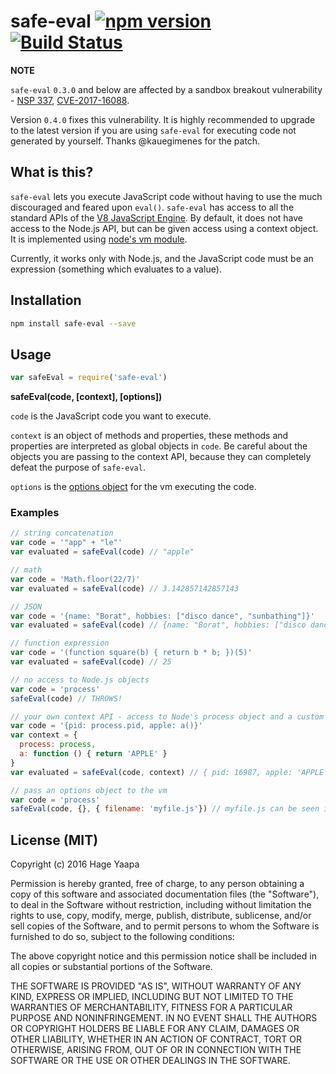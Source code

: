 # safe-eval [![npm version](https://badge.fury.io/js/safe-eval.svg)](https://badge.fury.io/js/safe-eval) [![Build Status](https://travis-ci.org/hacksparrow/safe-eval.svg?branch=master)](https://travis-ci.org/hacksparrow/safe-eval)

**NOTE**

`safe-eval` `0.3.0` and below are affected by a sandbox breakout vulnerability - [NSP 337](https://nodesecurity.io/advisories/337), [CVE-2017-16088](https://cve.mitre.org/cgi-bin/cvename.cgi?name=CVE-2017-16088).

Version `0.4.0` fixes this vulnerability. It is highly recommended to upgrade to the latest version if you are using `safe-eval` for executing code not generated by yourself. Thanks @kauegimenes for the patch.

## What is this?

`safe-eval` lets you execute JavaScript code without having to use the much discouraged and feared upon `eval()`. `safe-eval` has access to all the standard APIs of the [V8 JavaScript Engine](https://code.google.com/p/v8/). By default, it does not have access to the Node.js API, but can be given access using a context object. It is implemented using [node's vm module](https://nodejs.org/api/vm.html).

Currently, it works only with Node.js, and the JavaScript code must be an expression (something which evaluates to a value).

## Installation

```sh
npm install safe-eval --save
```

## Usage

```js
var safeEval = require('safe-eval')
```

**safeEval(code, [context], [options])**

`code` is the JavaScript code you want to execute.

`context` is an object of methods and properties, these methods and properties are interpreted as global objects in `code`. Be careful about the objects you are passing to the context API, because they can completely defeat the purpose of `safe-eval`.

`options` is the [options object](https://nodejs.org/api/vm.html) for the vm executing the code.

### Examples

```js
// string concatenation
var code = '"app" + "le"'
var evaluated = safeEval(code) // "apple"
```

```js
// math
var code = 'Math.floor(22/7)'
var evaluated = safeEval(code) // 3.142857142857143
```

```js
// JSON
var code = '{name: "Borat", hobbies: ["disco dance", "sunbathing"]}'
var evaluated = safeEval(code) // {name: "Borat", hobbies: ["disco dance", "sunbathing"]}
```

```js
// function expression
var code = '(function square(b) { return b * b; })(5)'
var evaluated = safeEval(code) // 25
```

```js
// no access to Node.js objects
var code = 'process'
safeEval(code) // THROWS!
```

```js
// your own context API - access to Node's process object and a custom function
var code = '{pid: process.pid, apple: a()}'
var context = {
  process: process,
  a: function () { return 'APPLE' }
}
var evaluated = safeEval(code, context) // { pid: 16987, apple: 'APPLE' }
```

```js
// pass an options object to the vm
var code = 'process'
safeEval(code, {}, { filename: 'myfile.js'}) // myfile.js can be seen in the stacktrace
```

## License (MIT)

Copyright (c) 2016 Hage Yaapa

Permission is hereby granted, free of charge, to any person obtaining a copy
of this software and associated documentation files (the "Software"), to deal
in the Software without restriction, including without limitation the rights
to use, copy, modify, merge, publish, distribute, sublicense, and/or sell
copies of the Software, and to permit persons to whom the Software is
furnished to do so, subject to the following conditions:

The above copyright notice and this permission notice shall be included in all
copies or substantial portions of the Software.

THE SOFTWARE IS PROVIDED "AS IS", WITHOUT WARRANTY OF ANY KIND, EXPRESS OR
IMPLIED, INCLUDING BUT NOT LIMITED TO THE WARRANTIES OF MERCHANTABILITY,
FITNESS FOR A PARTICULAR PURPOSE AND NONINFRINGEMENT. IN NO EVENT SHALL THE
AUTHORS OR COPYRIGHT HOLDERS BE LIABLE FOR ANY CLAIM, DAMAGES OR OTHER
LIABILITY, WHETHER IN AN ACTION OF CONTRACT, TORT OR OTHERWISE, ARISING FROM,
OUT OF OR IN CONNECTION WITH THE SOFTWARE OR THE USE OR OTHER DEALINGS IN THE
SOFTWARE.

